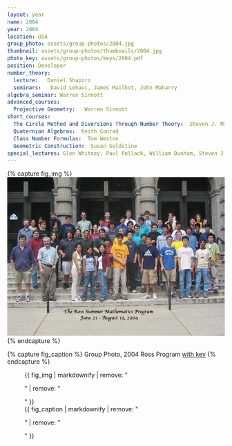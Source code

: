 ```yaml
---
layout: year
name: 2004
year: 2004
location: USA
group_photo: assets/group-photos/2004.jpg
thumbnail: assets/group-photos/thumbnails/2004.jpg
photo_key: assets/group-photos/keys/2004.pdf
position: Developer
number_theory:
  lecture:   Daniel Shapiro
  seminars:   David Lehavi, James Mailhot, John Maharry
algebra_seminar: Warren Sinnott
advanced_courses:
  Projective Geometry:   Warren Sinnott
short_courses:
  The Circle Method and Diversions Through Number Theory:  Steven J. Miller
  Quaternion Algebras:  Keith Conrad
  Class Number Formulas:  Tom Weston
  Geometric Construction:  Susan Goldstine
special_lectures: Glen Whitney, Paul Pollack, William Dunham, Steven J. Miller.
---
```

{% capture fig_img %}
[![2004](/assets/group-photos/2004.jpg)](/assets/group-photos/keys/2004.pdf)
{% endcapture %}

{% capture fig_caption %}
Group Photo, 2004 Ross Program [with key](/assets/group-photos/keys/2004.pdf)
{% endcapture %}

<figure>
  {{ fig_img | markdownify | remove: "<p>" | remove: "</p>" }}
  <figcaption>{{ fig_caption | markdownify | remove: "<p>" | remove: "</p>" }}</figcaption>
</figure>
